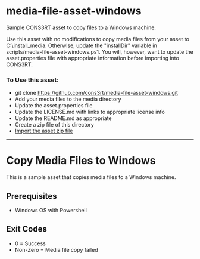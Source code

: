 # media-file-asset-windows
Sample CONS3RT asset to copy files to a Windows machine.

Use this asset with no modifications to copy media files from your asset to C:\install_media.  Otherwise, update the "installDir" variable in scripts/media-file-asset-windows.ps1.  You will, however, want to update the asset.properties file with appropriate information before importing into CONS3RT.


### To Use this asset:

* git clone https://github.com/cons3rt/media-file-asset-windows.git
* Add your media files to the media directory
* Update the asset.properties file
* Update the LICENSE.md with links to appropriate license info
* Update the README.md as appropriate
* Create a zip file of this directory
* [Import the asset zip file](https://arcus.mil/kb/importing-your-asset-zip-file/)

---

# Copy Media Files to Windows

This is a sample asset that copies media files to a Windows machine.

## Prerequisites

*   Windows OS with Powershell

## Exit Codes

*   0 = Success
*   Non-Zero = Media file copy failed

